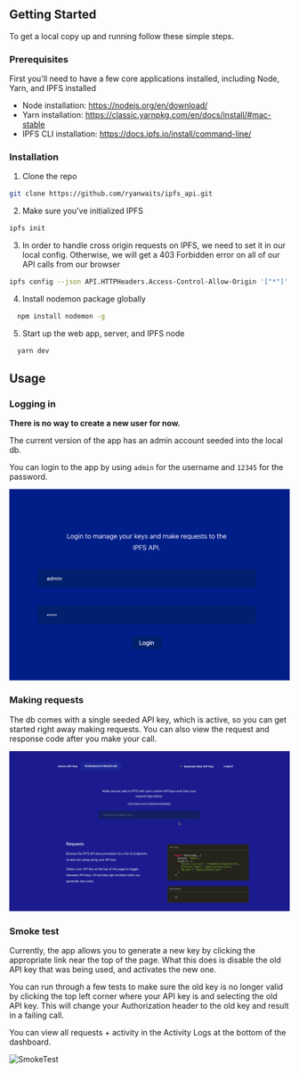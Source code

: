 <!-- GETTING STARTED -->
## Getting Started

To get a local copy up and running follow these simple steps.

### Prerequisites

First you'll need to have a few core applications installed, including Node, Yarn, and IPFS installed
* Node installation: https://nodejs.org/en/download/
* Yarn installation: https://classic.yarnpkg.com/en/docs/install/#mac-stable
* IPFS CLI installation: https://docs.ipfs.io/install/command-line/

### Installation

1. Clone the repo
  ```sh
  git clone https://github.com/ryanwaits/ipfs_api.git
  ```
2. Make sure you've initialized IPFS
  ```sh
  ipfs init
  ```
3. In order to handle cross origin requests on IPFS, we need to set it in our local config. Otherwise, we will get a 403 Forbidden error on all of our API calls from our browser
  ```sh
  ipfs config --json API.HTTPHeaders.Access-Control-Allow-Origin '["*"]'
  ```
4. Install nodemon package globally
```sh
  npm install nodemon -g
```
5. Start up the web app, server, and IPFS node
```sh
  yarn dev
```

<!-- USAGE EXAMPLES -->
## Usage

### Logging in
**There is no way to create a new user for now.**

The current version of the app has an admin account seeded into the local db.

You can login to the app by using ```admin``` for the username and ```12345``` for the password.

![Login](public/assets/ipfs_login.png)

### Making requests

The db comes with a single seeded API key, which is active, so you can get started right away making requests. You can also view the request and response code after you make your call.

![Request](public/assets/request_example.gif)

### Smoke test

Currently, the app allows you to generate a new key by clicking the appropriate link near the top of the page. What this does is disable the old API key that was being used, and activates the new one.

You can run through a few tests to make sure the old key is no longer valid by clicking the top left corner where your API key is and selecting the old API key. This will change your Authorization header to the old key and result in a failing call.

You can view all requests + activity in the Activity Logs at the bottom of the dashboard.

![SmokeTest](public/assets/smoke_test_example.gif)


